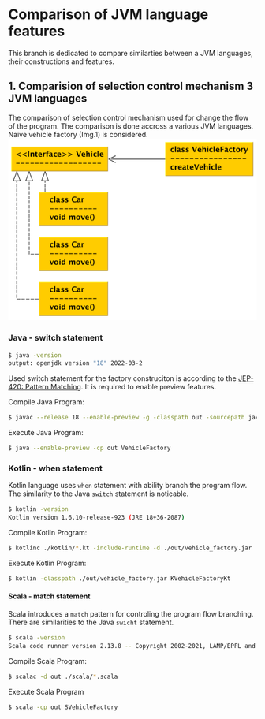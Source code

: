 # Comparison of JVM language features
This branch is dedicated to compare similarties between a JVM languages, their constructions and features. 



## 1. Comparision of selection control mechanism 3 JVM languages
The comparison of selection control mechanism used for change the flow of the program. The comparison is done accross a various JVM languages. Naive vehicle factory (Img.1) is considered.
![Img.1: Naive vehicle factory](factory_pattern.png)

### Java - switch statement
```bash
$ java -version 
output: openjdk version "18" 2022-03-2
``` 
Used switch statement for the factory construciton is according to the [JEP-420: Pattern Matching](https://openjdk.java.net/jeps/420). It is required to enable preview features. 

Compile Java Program:
```bash
$ javac --release 18 --enable-preview -g -classpath out -sourcepath java -d out ./java/*java
```
Execute Java Program:
```bash
$ java --enable-preview -cp out VehicleFactory
```

### Kotlin - when statement
Kotlin language uses `when` statement with ability branch the program flow. The similarity to the Java `switch` statement is noticable. 
```bash
$ kotlin -version
Kotlin version 1.6.10-release-923 (JRE 18+36-2087)
```

Compile Kotlin Program: 
```bash
$ kotlinc ./kotlin/*.kt -include-runtime -d ./out/vehicle_factory.jar
```

Execute Kotlin Program:
```bash
$ kotlin -classpath ./out/vehicle_factory.jar KVehicleFactoryKt
```

#### Scala - match statement
Scala introduces a `match` pattern for controling the program flow branching. There are similarities to the Java `swicht` statement.
```bash
$ scala -version
Scala code runner version 2.13.8 -- Copyright 2002-2021, LAMP/EPFL and Lightbend, Inc.
```

Compile Scala Program:
```bash 
$ scalac -d out ./scala/*.scala 
```

Execute Scala Program
```bash
$ scala -cp out SVehicleFactory
```

